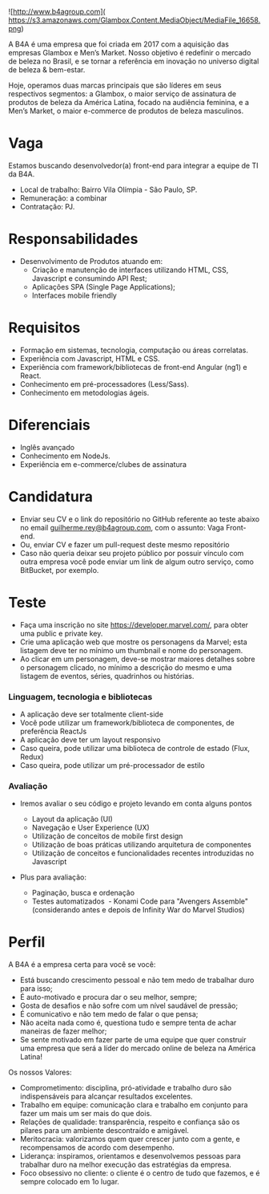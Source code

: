 ![http://www.b4agroup.com](	https://s3.amazonaws.com/Glambox.Content.MediaObject/MediaFile_16658.png)

A B4A é uma empresa que foi criada em 2017 com a aquisição das empresas Glambox e Men’s Market. Nosso objetivo é redefinir o mercado de beleza no Brasil, e se tornar a referência em inovação no universo digital de beleza & bem-estar. 

Hoje, operamos duas marcas principais que são líderes em seus respectivos segmentos: a Glambox, o maior serviço de assinatura de produtos de beleza da América Latina, focado na audiência feminina, e a Men’s Market, o maior e-commerce de produtos de beleza masculinos. 


# Vaga
Estamos buscando desenvolvedor(a) front-end para integrar a equipe de TI da B4A.
- Local de trabalho: Bairro Vila Olímpia - São Paulo, SP.
- Remuneração: a combinar
- Contratação: PJ.

# Responsabilidades
- Desenvolvimento de Produtos atuando em:
  - Criação e manutenção de interfaces utilizando HTML, CSS, Javascript e  consumindo API Rest;
  - Aplicações SPA (Single Page Applications);
  - Interfaces mobile friendly

# Requisitos
- Formação em sistemas, tecnologia, computação ou áreas correlatas.
- Experiência com Javascript, HTML e CSS.
- Experiência com framework/bibliotecas de front-end Angular (ng1) e React.
- Conhecimento em pré-processadores (Less/Sass).
- Conhecimento em metodologias ágeis.

# Diferenciais
- Inglês avançado
- Conhecimento em NodeJs.
- Experiência em e-commerce/clubes de assinatura

# Candidatura
- Enviar seu CV e o link do repositório no GitHub referente ao teste abaixo no email guilherme.rey@b4agroup.com, com o assunto: Vaga Front-end.
- Ou, enviar CV e fazer um pull-request deste mesmo repositório
- Caso não queria deixar seu projeto público por possuir vínculo com outra empresa você pode enviar um link de algum outro serviço, como BitBucket, por exemplo.

# Teste
- Faça uma inscrição no site https://developer.marvel.com/, para obter uma public e private key.
- Crie uma aplicação web que mostre os personagens da Marvel; esta listagem deve ter no mínimo um thumbnail e nome do personagem.
- Ao clicar em um personagem, deve-se mostrar maiores detalhes sobre o personagem clicado, no mínimo a descrição do mesmo e uma listagem de eventos, séries, quadrinhos ou histórias.

### Linguagem, tecnologia e bibliotecas
- A aplicação deve ser totalmente client-side
- Você pode utilizar um framework/biblioteca de componentes, de preferência ReactJs
- A aplicação deve ter um layout responsivo
- Caso queira, pode utilizar uma biblioteca de controle de estado (Flux, Redux)
- Caso queira, pode utilizar um pré-processador de estilo

### Avaliação
- Iremos avaliar o seu código e projeto levando em conta alguns pontos
  - Layout da aplicação (UI)
  - Navegação e User Experience (UX)
  - Utilização de conceitos de mobile first design
  - Utilização de boas práticas utilizando arquitetura de componentes
  - Utilização de conceitos e funcionalidades recentes introduzidas no Javascript

- Plus para avaliação:
  - Paginação, busca e ordenação
  - Testes automatizados
  - Konami Code para "Avengers Assemble" (considerando antes e depois de Infinity War do Marvel Studios)

# Perfil

A B4A é a empresa certa para você se você:

- Está buscando crescimento pessoal e não tem medo de trabalhar duro para isso;
- É auto-motivado e procura dar o seu melhor, sempre;
- Gosta de desafios e não sofre com um nível saudável de pressão;
- É comunicativo e não tem medo de falar o que pensa;
- Não aceita nada como é, questiona tudo e sempre tenta de achar maneiras de fazer melhor;
- Se sente motivado em fazer parte de uma equipe que quer construir uma empresa que será a líder do mercado online de beleza na América Latina!

Os nossos Valores:

- Comprometimento: disciplina, pró-atividade e trabalho duro são indispensáveis para alcançar resultados excelentes.
- Trabalho em equipe: comunicação clara e trabalho em conjunto para fazer um mais um ser mais do que dois.
- Relações de qualidade: transparência, respeito e confiança são os pilares para um ambiente descontraído e amigável.
- Meritocracia: valorizamos quem quer crescer junto com a gente, e recompensamos de acordo com desempenho.
- Liderança: inspiramos, orientamos e desenvolvemos pessoas para trabalhar duro na melhor execução das estratégias da empresa. 
- Foco obsessivo no cliente: o cliente é o centro de tudo que fazemos, e é sempre colocado em 1o lugar.





